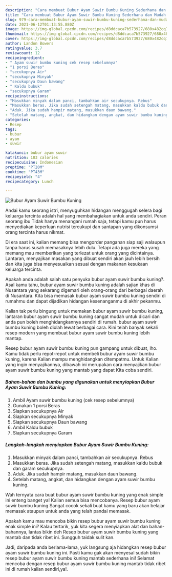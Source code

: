 ```yaml
---
description: "Cara membuat Bubur Ayam Suwir Bumbu Kuning Sederhana dan Mudah Dibuat"
title: "Cara membuat Bubur Ayam Suwir Bumbu Kuning Sederhana dan Mudah Dibuat"
slug: 979-cara-membuat-bubur-ayam-suwir-bumbu-kuning-sederhana-dan-mudah-dibuat
date: 2021-06-12T01:13:55.880Z
image: https://img-global.cpcdn.com/recipes/d8ddcaca7b573927/680x482cq70/bubur-ayam-suwir-bumbu-kuning-foto-resep-utama.jpg
thumbnail: https://img-global.cpcdn.com/recipes/d8ddcaca7b573927/680x482cq70/bubur-ayam-suwir-bumbu-kuning-foto-resep-utama.jpg
cover: https://img-global.cpcdn.com/recipes/d8ddcaca7b573927/680x482cq70/bubur-ayam-suwir-bumbu-kuning-foto-resep-utama.jpg
author: Landon Bowers
ratingvalue: 3.7
reviewcount: 12
recipeingredient:
- " Ayam suwir bumbu kuning cek resep sebelumnya"
- "1 porsi Beras"
- "secukupnya Air"
- "secukupnya Minyak"
- "secukupnya Daun bawang"
- " Kaldu bubuk"
- "secukupnya Garam"
recipeinstructions:
- "Masukkan minyak dalam panci, tambahkan air secukupnya. Rebus"
- "Masukkan beras. Jika sudah setengah matang, masukkan kaldu bubuk dan garam secukupnya."
- "Aduk. Jika sudah hampir matang, masukkan daun bawang."
- "Setelah matang, angkat, dan hidangkan dengan ayam suwir bumbu kuning."
categories:
- Resep
tags:
- bubur
- ayam
- suwir

katakunci: bubur ayam suwir 
nutrition: 103 calories
recipecuisine: Indonesian
preptime: "PT20M"
cooktime: "PT43M"
recipeyield: "4"
recipecategory: Lunch

---
```



![Bubur Ayam Suwir Bumbu Kuning](https://img-global.cpcdn.com/recipes/d8ddcaca7b573927/680x482cq70/bubur-ayam-suwir-bumbu-kuning-foto-resep-utama.jpg)

Andai kamu seorang istri, menyuguhkan hidangan menggugah selera bagi keluarga tercinta adalah hal yang membahagiakan untuk anda sendiri. Peran seorang ibu Tidak hanya menangani rumah saja, tetapi kamu pun harus menyediakan keperluan nutrisi tercukupi dan santapan yang dikonsumsi orang tercinta harus nikmat.

Di era  saat ini, kalian memang bisa mengorder panganan siap saji walaupun tanpa harus susah memasaknya lebih dulu. Tetapi ada juga mereka yang memang mau memberikan yang terlezat untuk orang yang dicintainya. Lantaran, menyajikan masakan yang dibuat sendiri akan jauh lebih bersih dan kita juga bisa menyesuaikan sesuai dengan makanan kesukaan keluarga tercinta. 



Apakah anda adalah salah satu penyuka bubur ayam suwir bumbu kuning?. Asal kamu tahu, bubur ayam suwir bumbu kuning adalah sajian khas di Nusantara yang sekarang digemari oleh orang-orang dari berbagai daerah di Nusantara. Kita bisa memasak bubur ayam suwir bumbu kuning sendiri di rumahmu dan dapat dijadikan hidangan kesenanganmu di akhir pekanmu.

Kalian tak perlu bingung untuk memakan bubur ayam suwir bumbu kuning, lantaran bubur ayam suwir bumbu kuning sangat mudah untuk dicari dan anda pun boleh menghidangkannya sendiri di rumah. bubur ayam suwir bumbu kuning boleh diolah lewat berbagai cara. Kini telah banyak sekali resep modern yang membuat bubur ayam suwir bumbu kuning lebih mantap.

Resep bubur ayam suwir bumbu kuning pun gampang untuk dibuat, lho. Kamu tidak perlu repot-repot untuk membeli bubur ayam suwir bumbu kuning, karena Kalian mampu menghidangkan ditempatmu. Untuk Kalian yang ingin menyajikannya, dibawah ini merupakan cara menyajikan bubur ayam suwir bumbu kuning yang mantab yang dapat Kita coba sendiri.

<!--inarticleads1-->

##### Bahan-bahan dan bumbu yang digunakan untuk menyiapkan Bubur Ayam Suwir Bumbu Kuning:

1. Ambil  Ayam suwir bumbu kuning (cek resep sebelumnya)
1. Gunakan 1 porsi Beras
1. Siapkan secukupnya Air
1. Siapkan secukupnya Minyak
1. Siapkan secukupnya Daun bawang
1. Ambil  Kaldu bubuk
1. Siapkan secukupnya Garam




<!--inarticleads2-->

##### Langkah-langkah menyiapkan Bubur Ayam Suwir Bumbu Kuning:

1. Masukkan minyak dalam panci, tambahkan air secukupnya. Rebus
1. Masukkan beras. Jika sudah setengah matang, masukkan kaldu bubuk dan garam secukupnya.
1. Aduk. Jika sudah hampir matang, masukkan daun bawang.
1. Setelah matang, angkat, dan hidangkan dengan ayam suwir bumbu kuning.




Wah ternyata cara buat bubur ayam suwir bumbu kuning yang enak simple ini enteng banget ya! Kalian semua bisa mencobanya. Resep bubur ayam suwir bumbu kuning Sangat cocok sekali buat kamu yang baru akan belajar memasak ataupun untuk anda yang telah pandai memasak.

Apakah kamu mau mencoba bikin resep bubur ayam suwir bumbu kuning enak simple ini? Kalau tertarik, yuk kita segera menyiapkan alat dan bahan-bahannya, lantas bikin deh Resep bubur ayam suwir bumbu kuning yang mantab dan tidak ribet ini. Sungguh taidak sulit kan. 

Jadi, daripada anda berlama-lama, yuk langsung aja hidangkan resep bubur ayam suwir bumbu kuning ini. Pasti kamu gak akan menyesal sudah bikin resep bubur ayam suwir bumbu kuning mantab sederhana ini! Selamat mencoba dengan resep bubur ayam suwir bumbu kuning mantab tidak ribet ini di rumah kalian sendiri,ya!.

